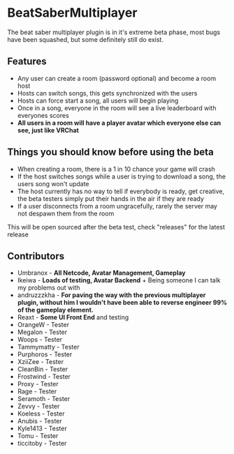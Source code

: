 # BeatSaberMultiplayer

The beat saber multiplayer plugin is in it's extreme beta phase, most bugs have been squashed, but some definitely still do exist.

## Features

* Any user can create a room (password optional) and become a room host
* Hosts can switch songs, this gets synchronized with the users
* Hosts can force start a song, all users will begin playing
* Once in a song, everyone in the room will see a live leaderboard with everyones scores
* **All users in a room will have a player avatar which everyone else can see, just like VRChat**

## Things you should know before using the beta

* When creating a room, there is a 1 in 10 chance your game will crash
* If the host switches songs while a user is trying to download a song, the users song won't update
* The host currently has no way to tell if everybody is ready, get creative, the beta testers simply put their hands in the air if they are ready
* If a user disconnects from a room ungracefully, rarely the server may not despawn them from the room

This will be open sourced after the beta test, check "releases" for the latest release

## Contributors

* Umbranox - **All Netcode, Avatar Management, Gameplay**
* Ikeiwa - **Loads of testing, Avatar Backend** + Being someone I can talk my problems out with
* andruzzzkha - **For paving the way with the previous multiplayer plugin, without him I wouldn't have been able to reverse engineer 99% of the gameplay element.**
* Reaxt - **Some UI Front End** and testing
* OrangeW - Tester
* Megalon - Tester
* Woops - Tester
* Tammymatty - Tester
* Purphoros - Tester
* XziiZee - Tester
* CleanBin - Tester
* Frostwind - Tester
* Proxy - Tester
* Rage - Tester
* Seramoth - Tester
* Zevvy - Tester
* Koeless - Tester
* Anubis - Tester
* Kyle1413 - Tester
* Tomu - Tester
* ticcitoby - Tester
